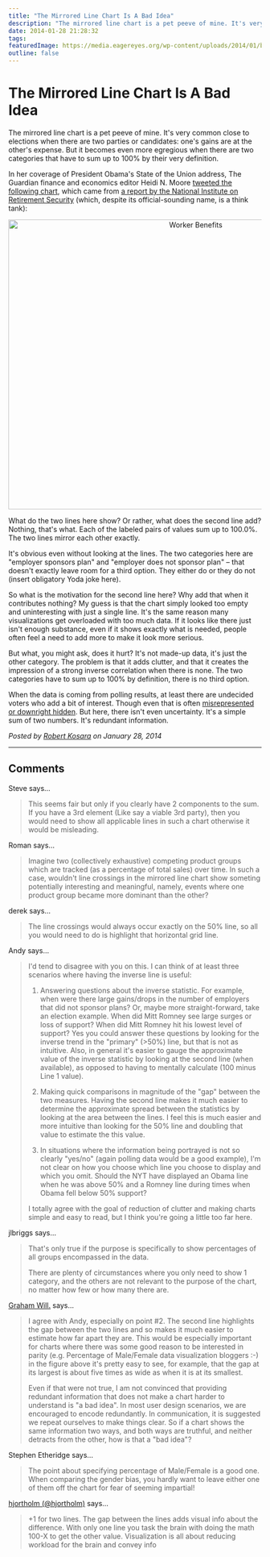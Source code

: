 ```yaml
---
title: "The Mirrored Line Chart Is A Bad Idea"
description: "The mirrored line chart is a pet peeve of mine. It's very common close to elections when there are two parties or candidates: one's gains are at the other's expense. But it becomes even more egregious when there are two categories that have to sum up to 100% by their very definition."
date: 2014-01-28 21:28:32
tags: 
featuredImage: https://media.eagereyes.org/wp-content/uploads/2014/01/benefits-mirror2.png
outline: false
---
```


# The Mirrored Line Chart Is A Bad Idea

The mirrored line chart is a pet peeve of mine. It's very common close to elections when there are two parties or candidates: one's gains are at the other's expense. But it becomes even more egregious when there are two categories that have to sum up to 100% by their very definition.

In her coverage of President Obama's State of the Union address, The Guardian finance and economics editor Heidi N. Moore <a href="https://twitter.com/moorehn/status/428382861016576000/">tweeted the following chart</a>, which came from <a href="http://www.nirsonline.org/index.php?option=com_content&amp;task=view&amp;id=768&amp;Itemid=48">a report by the National Institute on Retirement Security</a> (which, despite its official-sounding name, is a think tank):

<p align="center"><img class="aligncenter size-medium wp-image-3097" alt="Worker Benefits" src="https://media.eagereyes.org/wp-content/uploads/2014/01/benefits-mirror2-730x575.png" width="730" height="575" /></p>

What do the two lines here show? Or rather, what does the second line add? Nothing, that's what. Each of the labeled pairs of values sum up to 100.0%. The two lines mirror each other exactly.

It's obvious even without looking at the lines. The two categories here are "employer sponsors plan" and "employer does not sponsor plan" – that doesn't exactly leave room for a third option. They either do or they do not (insert obligatory Yoda joke here).

So what is the motivation for the second line here? Why add that when it contributes nothing? My guess is that the chart simply looked too empty and uninteresting with just a single line. It's the same reason many visualizations get overloaded with too much data. If it looks like there just isn't enough substance, even if it shows exactly what is needed, people often feel a need to add more to make it look more serious.

But what, you might ask, does it hurt? It's not made-up data, it's just the other category. The problem is that it adds clutter, and that it creates the impression of a strong inverse correlation when there is none. The two categories have to sum up to 100% by definition, there is no third option.

When the data is coming from polling results, at least there are undecided voters who add a bit of interest. Though even that is often <a title="Embracing Uncertainty in Two-Line Charts" href="http://eagereyes.org/blog/2012/embracing-uncertainty-two-line-charts">misrepresented or downright hidden</a>. But here, there isn't even uncertainty. It's a simple sum of two numbers. It's redundant information.


_Posted by <a href="/about">Robert Kosara</a> on January 28, 2014_


<aside class="comments">

---
## Comments

Steve says…
>	This seems fair but only if you clearly have 2 components to the sum.
>	If you have a 3rd element (Like say a viable 3rd party), then you would need to show all applicable lines in such a chart otherwise it would be misleading.

Roman says…
>	Imagine two (collectively exhaustive) competing product groups which are tracked (as a percentage of total sales) over time. In such a case, wouldn't line crossings in the mirrored line chart show someting potentially interesting and meaningful, namely, events where one product group became more dominant than the other?

derek says…
>	The line crossings would always occur exactly on the 50% line, so all you would need to do is highlight that horizontal grid line.

Andy says…
>	I'd tend to disagree with you on this. I can think of at least three scenarios where having the inverse line is useful:
>	
>	1. Answering questions about the inverse statistic. For example, when were there large gains/drops in the number of employers that did not sponsor plans? Or, maybe more straight-forward, take an election example. When did Mitt Romney see large surges or loss of support? When did Mitt Romney hit his lowest level of support? Yes you could answer these questions by looking for the inverse trend in the "primary" (&gt;50%) line, but that is not as intuitive. Also, in general it's easier to gauge the approximate value of the inverse statistic by looking at the second line (when available), as opposed to having to mentally calculate (100 minus Line 1 value).
>	
>	2. Making quick comparisons in magnitude of the "gap" between the two measures. Having the second line makes it much easier to determine the approximate spread between the statistics by looking at the area between the lines. I feel this is much easier and more intuitive than looking for the 50% line and doubling that value to estimate the this value.
>	
>	3. In situations where the information being portrayed is not so clearly "yes/no" (again polling data would be a good example), I'm not clear on how you choose which line you choose to display and which you omit. Should the NYT have displayed an Obama line when he was above 50% and a Romney line during times when Obama fell below 50% support? 
>	
>	I totally agree with the goal of reduction of clutter and making charts simple and easy to read, but I think you're going a little too far here.

jlbriggs says…
>	That's only true if the purpose is specifically to show percentages of all groups encompassed in the data.
>	
>	There are plenty of circumstances where you only need to show 1 category, and the others are not relevant to the purpose of the chart, no matter how few or how many there are.

<a href="http://workingvis" rel="nofollow noopener" target="_blank">Graham Will.</a> says…
>	I agree with Andy, especially on point #2. The second line highlights the gap between the two lines and so makes it much easier to estimate how far apart they are. This would be especially important for charts where there was some good reason to be interested in parity (e.g. Percentage of Male/Female data visualization bloggers :-) in the figure above it's pretty easy to see, for example, that the gap at its largest is about five times as wide as when it is at its smallest.
>	
>	Even if that were not true, I am not convinced that providing redundant information that does not make a chart harder to understand is "a bad idea". In most user design scenarios, we are encouraged to encode redundantly. In communication, it is suggested we repeat ourselves to make things clear. So if a chart shows the same information two ways, and both ways are truthful, and neither detracts from the other, how is that a "bad idea"?

Stephen Etheridge says…
>	The point about specifying percentage of Male/Female is a good one. When comparing the gender bias, you hardly want to leave either one of them off the chart for fear of seeming impartial!

<a href="http://twitter.com/hjortholm" rel="nofollow noopener" target="_blank">hjortholm (@hjortholm)</a> says…
>	+1 for two lines. The gap between the lines adds visual info about the difference. With only one line you task the brain with doing the math 100-X to get the other value. Visualization is all about reducing workload for the brain and convey info

</aside>

